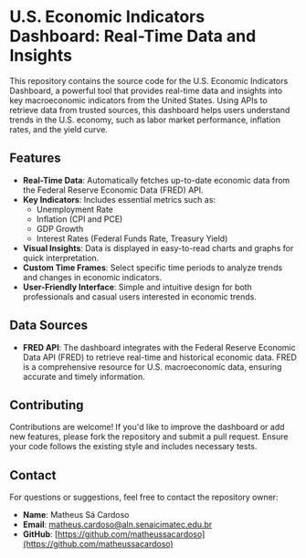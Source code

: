 # U.S. Economic Indicators Dashboard: Real-Time Data and Insights

This repository contains the source code for the U.S. Economic Indicators Dashboard, a powerful tool that provides real-time data and insights into key macroeconomic indicators from the United States. Using APIs to retrieve data from trusted sources, this dashboard helps users understand trends in the U.S. economy, such as labor market performance, inflation rates, and the yield curve.

## Features

- **Real-Time Data**: Automatically fetches up-to-date economic data from the Federal Reserve Economic Data (FRED) API.
- **Key Indicators**: Includes essential metrics such as:
  - Unemployment Rate
  - Inflation (CPI and PCE)
  - GDP Growth
  - Interest Rates (Federal Funds Rate, Treasury Yield)
- **Visual Insights**: Data is displayed in easy-to-read charts and graphs for quick interpretation.
- **Custom Time Frames**: Select specific time periods to analyze trends and changes in economic indicators.
- **User-Friendly Interface**: Simple and intuitive design for both professionals and casual users interested in economic trends.

## Data Sources

- **FRED API**: The dashboard integrates with the Federal Reserve Economic Data API (FRED) to retrieve real-time and historical economic data. FRED is a comprehensive resource for U.S. macroeconomic data, ensuring accurate and timely information.

## Contributing

Contributions are welcome! If you'd like to improve the dashboard or add new features, please fork the repository and submit a pull request. Ensure your code follows the existing style and includes necessary tests.

## Contact

For questions or suggestions, feel free to contact the repository owner:

- **Name**: Matheus Sá Cardoso
- **Email**: matheus.cardoso@aln.senaicimatec.edu.br
- **GitHub**: [https://github.com/matheussacardoso](https://github.com/matheussacardoso)


